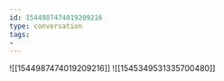 ```yaml
---
id: 1544987474019209216
type: conversation
tags:
- 
---
```

![[1544987474019209216]]
![[1545349531335700480]]

